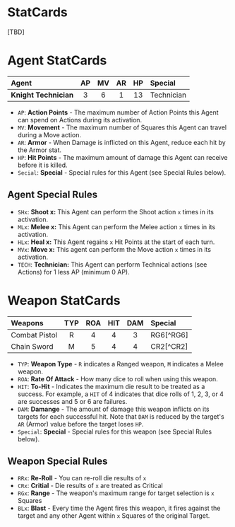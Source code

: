 # StatCards

[TBD]

# Agent StatCards

|Agent|AP|MV|AR|HP|Special|
|:---------------|:----:|:----:|:----:|:----:|:----|
|**Knight Technician**|3|6|1|13|Technician|

* `AP`: **Action Points** - The maximum number of Action Points this Agent can spend on Actions during its activation.
* `MV`: **Movement** - The maximum number of Squares this Agent can travel during a Move action.
* `AR`: **Armor** - When Damage is inflicted on this Agent, reduce each hit by the Armor stat.
* `HP`: **Hit Points** - The maximum amount of damage this Agent can receive before it is killed.
* `Secial`: **Special** - Special rules for this Agent (see Special Rules below).

## Agent Special Rules

* `SHx`: **Shoot x:** This Agent can perform the Shoot action `x` times in its activation.
* `MLx`: **Melee x:** This Agent can perform the Melee action `x` times in its activation.
* `HLx`: **Heal x:** This Agent regains `x` Hit Points at the start of each turn.
* `MVx`: **Move x:** This agent can perform the Move action `x` times in its activation.
* `TECH`: **Technician:** This Agent can perform Technical actions (see Actions) for 1 less AP (minimum 0 AP).

# Weapon StatCards

|Weapons|TYP|ROA|HIT|DAM|Special|
|:---------------|:----:|:----:|:----:|:----:|:----|
|Combat Pistol|R|4|4|3|RG6[^RG6]|
|Chain Sword|M|5|4|4|CR2[^CR2]|

* `TYP`: **Weapon Type** - `R` indicates a Ranged weapon, `M` indicates a Melee weapon.
* `ROA`: **Rate Of Attack** - How many dice to roll when using this weapon.
* `HIT`: **To-Hit** - Indicates the maximum die result to be treated as a success. For example, a `HIT` of 4 indicates that dice rolls of 1, 2, 3, or 4 are successes and 5 or 6 are failures.
* `DAM`: **Damange** - The amount of damage this weapon inflicts on its targets for each successful hit. Note that `DAM` is reduced by the target's `AR` (Armor) value before the target loses `HP`.
* `Special`: **Special** - Special rules for this weapon (see Special Rules below).

## Weapon Special Rules

* `RRx`: **Re-Roll** - You can re-roll die results of `x`
* `CRx`: **Critial** - Die results of `x` are treated as Critical
* `RGx`: **Range** - The weapon's maximum range for target selection is `x` Squares
* `BLx`: **Blast** - Every time the Agent fires this weapon, it fires against the target and any other Agent within `x` Squares of the original Target.
